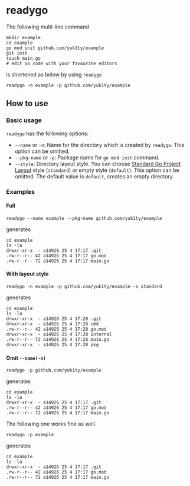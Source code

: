 # readygo

The following multi-line command

```shell
mkdir example
cd example
go mod init github.com/yuk1ty/example
git init
touch main.go
# edit Go code with your favourite editors
```

is shortened as below by using `readygo`

```shell
readygo -n example -p github.com/yuk1ty/example
```

## How to use

### Basic usage

`readygo` has the following options:

- `--name` or `-n`: Name for the directory which is created by `readygo`. This option can be omitted.
- `--pkg-name` or `-p`: Package name for `go mod init` command.
- `--style`: Directory layout style. You can choose [Standard Go Project Layout](https://github.com/golang-standards/project-layout) style (`standard`) or empty style (`default`). This option can be omitted. The default value is `default`, creates an empty directory.

### Examples

#### Full

```shell
readygo --name example --pkg-name github.com/yuk1ty/example
```

generates

```shell
cd example
ls -la
drwxr-xr-x  - a14926 25 4 17:17 .git
.rw-r--r-- 42 a14926 25 4 17:17 go.mod
.rw-r--r-- 72 a14926 25 4 17:17 main.go
```

#### With layout style

```shell
readygo -n example -p github.com/yuk1ty/example -s standard
```

generates

```shell
cd example
ls -la
drwxr-xr-x  - a14926 25 4 17:28 .git
drwxr-xr-x  - a14926 25 4 17:28 cmd
.rw-r--r-- 42 a14926 25 4 17:28 go.mod
drwxr-xr-x  - a14926 25 4 17:28 internal
.rw-r--r-- 72 a14926 25 4 17:28 main.go
drwxr-xr-x  - a14926 25 4 17:28 pkg
```

#### Omit `--name(-n)`

```shell
readygo -p github.com/yuk1ty/example
```

generates

```shell
cd example
ls -la
drwxr-xr-x  - a14926 25 4 17:17 .git
.rw-r--r-- 42 a14926 25 4 17:17 go.mod
.rw-r--r-- 72 a14926 25 4 17:17 main.go
```

The following one works fine as well.

```shell
readygo -p example
```

generates

```shell
cd example
ls -la
drwxr-xr-x  - a14926 25 4 17:17 .git
.rw-r--r-- 42 a14926 25 4 17:17 go.mod
.rw-r--r-- 72 a14926 25 4 17:17 main.go
```
